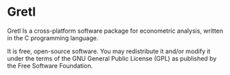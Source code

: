﻿# Gretl

Gretl Is a cross-platform software package for econometric analysis, written in the C programming language.

It is free, open-source software. You may redistribute it and/or modify it under the terms of the GNU General Public License (GPL) as published by the Free Software Foundation.